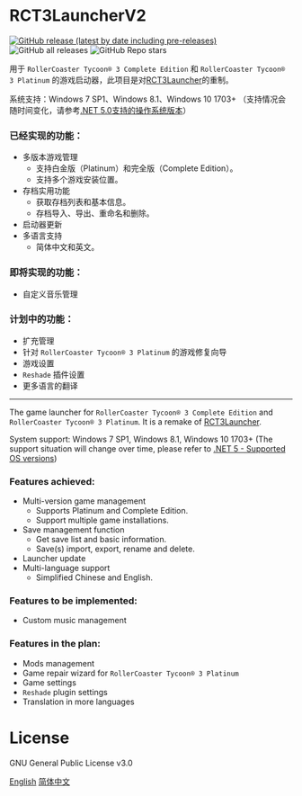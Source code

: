 # **RCT3LauncherV2**

[![GitHub release (latest by date including pre-releases)](https://img.shields.io/github/v/release/RF103T/RCT3LauncherV2?include_prereleases)](https://github.com/RF103T/RCT3LauncherV2/releases)
![GitHub all releases](https://img.shields.io/github/downloads/RF103T/RCT3LauncherV2/total)
![GitHub Repo stars](https://img.shields.io/github/stars/RF103T/RCT3LauncherV2?style=social)

用于 `RollerCoaster Tycoon® 3 Complete Edition` 和 `RollerCoaster Tycoon® 3 Platinum` 的游戏启动器，此项目是对[RCT3Launcher](https://github.com/RF103T/RCT3Launcher)的重制。

系统支持：Windows 7 SP1、Windows 8.1、Windows 10 1703+ （支持情况会随时间变化，请参考[.NET 5.0支持的操作系统版本](https://github.com/dotnet/core/blob/master/release-notes/5.0/5.0-supported-os.md)）

### 已经实现的功能：
+ 多版本游戏管理
    - 支持白金版（Platinum）和完全版（Complete Edition）。
    - 支持多个游戏安装位置。
+ 存档实用功能
    - 获取存档列表和基本信息。
    - 存档导入、导出、重命名和删除。
+ 启动器更新
+ 多语言支持
    - 简体中文和英文。

### 即将实现的功能：
+ 自定义音乐管理

### 计划中的功能：
+ 扩充管理
+ 针对 `RollerCoaster Tycoon® 3 Platinum` 的游戏修复向导
+ 游戏设置
+ `Reshade` 插件设置
+ 更多语言的翻译

---

The game launcher for `RollerCoaster Tycoon® 3 Complete Edition` and `RollerCoaster Tycoon® 3 Platinum`. It is a remake of [RCT3Launcher](https://github.com/RF103T/RCT3Launcher).

System support: Windows 7 SP1, Windows 8.1, Windows 10 1703+ (The support situation will change over time, please refer to [.NET 5 - Supported OS versions](https://github.com/dotnet/core/blob/master/release-notes/5.0/5.0-supported-os.md))

### Features achieved:
+ Multi-version game management
    - Supports Platinum and Complete Edition.
    - Support multiple game installations.
+ Save management function
    - Get save list and basic information.
    - Save(s) import, export, rename and delete.
+ Launcher update
+ Multi-language support
    - Simplified Chinese and English.

### Features to be implemented:
+ Custom music management

### Features in the plan:
+ Mods management
+ Game repair wizard for `RollerCoaster Tycoon® 3 Platinum`
+ Game settings
+ `Reshade` plugin settings
+ Translation in more languages

# License

GNU General Public License v3.0

[English](https://raw.githubusercontent.com/RF103T/RCT3LauncherV2/main/LICENSE_en)
[简体中文](https://raw.githubusercontent.com/RF103T/RCT3LauncherV2/main/LICENSE_zh)
